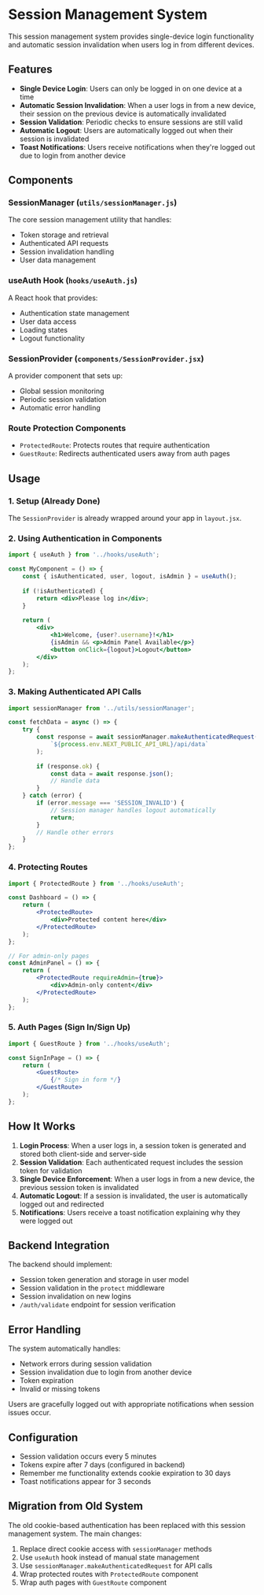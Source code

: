 # Session Management System

This session management system provides single-device login functionality and automatic session invalidation when users log in from different devices.

## Features

- **Single Device Login**: Users can only be logged in on one device at a time
- **Automatic Session Invalidation**: When a user logs in from a new device, their session on the previous device is automatically invalidated
- **Session Validation**: Periodic checks to ensure sessions are still valid
- **Automatic Logout**: Users are automatically logged out when their session is invalidated
- **Toast Notifications**: Users receive notifications when they're logged out due to login from another device

## Components

### SessionManager (`utils/sessionManager.js`)

The core session management utility that handles:
- Token storage and retrieval
- Authenticated API requests
- Session invalidation handling
- User data management

### useAuth Hook (`hooks/useAuth.js`)

A React hook that provides:
- Authentication state management
- User data access
- Loading states
- Logout functionality

### SessionProvider (`components/SessionProvider.jsx`)

A provider component that sets up:
- Global session monitoring
- Periodic session validation
- Automatic error handling

### Route Protection Components

- `ProtectedRoute`: Protects routes that require authentication
- `GuestRoute`: Redirects authenticated users away from auth pages

## Usage

### 1. Setup (Already Done)

The `SessionProvider` is already wrapped around your app in `layout.jsx`.

### 2. Using Authentication in Components

```jsx
import { useAuth } from '../hooks/useAuth';

const MyComponent = () => {
    const { isAuthenticated, user, logout, isAdmin } = useAuth();
    
    if (!isAuthenticated) {
        return <div>Please log in</div>;
    }
    
    return (
        <div>
            <h1>Welcome, {user?.username}!</h1>
            {isAdmin && <p>Admin Panel Available</p>}
            <button onClick={logout}>Logout</button>
        </div>
    );
};
```

### 3. Making Authenticated API Calls

```jsx
import sessionManager from '../utils/sessionManager';

const fetchData = async () => {
    try {
        const response = await sessionManager.makeAuthenticatedRequest(
            `${process.env.NEXT_PUBLIC_API_URL}/api/data`
        );
        
        if (response.ok) {
            const data = await response.json();
            // Handle data
        }
    } catch (error) {
        if (error.message === 'SESSION_INVALID') {
            // Session manager handles logout automatically
            return;
        }
        // Handle other errors
    }
};
```

### 4. Protecting Routes

```jsx
import { ProtectedRoute } from '../hooks/useAuth';

const Dashboard = () => {
    return (
        <ProtectedRoute>
            <div>Protected content here</div>
        </ProtectedRoute>
    );
};

// For admin-only pages
const AdminPanel = () => {
    return (
        <ProtectedRoute requireAdmin={true}>
            <div>Admin-only content</div>
        </ProtectedRoute>
    );
};
```

### 5. Auth Pages (Sign In/Sign Up)

```jsx
import { GuestRoute } from '../hooks/useAuth';

const SignInPage = () => {
    return (
        <GuestRoute>
            {/* Sign in form */}
        </GuestRoute>
    );
};
```

## How It Works

1. **Login Process**: When a user logs in, a session token is generated and stored both client-side and server-side
2. **Session Validation**: Each authenticated request includes the session token for validation
3. **Single Device Enforcement**: When a user logs in from a new device, the previous session token is invalidated
4. **Automatic Logout**: If a session is invalidated, the user is automatically logged out and redirected
5. **Notifications**: Users receive a toast notification explaining why they were logged out

## Backend Integration

The backend should implement:
- Session token generation and storage in user model
- Session validation in the `protect` middleware
- Session invalidation on new logins
- `/auth/validate` endpoint for session verification

## Error Handling

The system automatically handles:
- Network errors during session validation
- Session invalidation due to login from another device
- Token expiration
- Invalid or missing tokens

Users are gracefully logged out with appropriate notifications when session issues occur.

## Configuration

- Session validation occurs every 5 minutes
- Tokens expire after 7 days (configured in backend)
- Remember me functionality extends cookie expiration to 30 days
- Toast notifications appear for 3 seconds

## Migration from Old System

The old cookie-based authentication has been replaced with this session management system. The main changes:

1. Replace direct cookie access with `sessionManager` methods
2. Use `useAuth` hook instead of manual state management
3. Use `sessionManager.makeAuthenticatedRequest` for API calls
4. Wrap protected routes with `ProtectedRoute` component
5. Wrap auth pages with `GuestRoute` component
